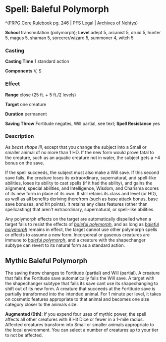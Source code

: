 # Spell: Baleful Polymorph

^([PRPG Core Rulebook][ss-baleful-polymorph] pg. 246 | PFS Legal | [Archives of Nehtys][sn-baleful-polymorph])

**School** transmutation (polymorph); **Level** adept 5, arcanist 5, druid 5, hunter 5, magus 5, shaman 5, sorcerer/wizard 5, summoner 4, witch 5

### Casting

**Casting Time** 1 standard action  

**Components** V, S

### Effect

**Range** close (25 ft. + 5 ft./2 levels)  

**Target** one creature  

**Duration** permanent  

**Saving Throw** Fortitude negates, Will partial, see text; **Spell Resistance** yes

### Description

As _beast shape III_, except that you change the subject into a Small or smaller animal of no more than 1 HD. If the new form would prove fatal to the creature, such as an aquatic creature not in water, the subject gets a +4 bonus on the save.  

If the spell succeeds, the subject must also make a Will save. If this second save fails, the creature loses its extraordinary, supernatural, and spell-like abilities, loses its ability to cast spells (if it had the ability), and gains the alignment, special abilities, and Intelligence, Wisdom, and Charisma scores of its new form in place of its own. It still retains its class and level (or HD), as well as all benefits deriving therefrom (such as base attack bonus, base save bonuses, and hit points). It retains any class features (other than spellcasting) that aren't extraordinary, supernatural, or spell-like abilities.  

Any polymorph effects on the target are automatically dispelled when a target fails to resist the effects of _[baleful polymorph]_, and as long as _[baleful polymorph]_ remains in effect, the target cannot use other polymorph spells or effects to assume a new form. Incorporeal or gaseous creatures are immune to _[baleful polymorph]_, and a creature with the shapechanger subtype can revert to its natural form as a standard action.

## Mythic Baleful Polymorph

The saving throw changes to Fortitude (partial) and Will (partial). A creature that fails the Fortitude save automatically fails the Will save. A target with the shapechanger subtype that fails its save cant use its shapechanging to shift out of its new form. A creature that succeeds at the Fortitude save is partially transformed into the intended animal. For 1 minute per level, it takes on cosmetic features appropriate to that animal and becomes one size category closer to the animals size.  

**Augmented (9th)**: If you expend four uses of mythic power, the spell affects all other creatures with 8 Hit Dice or fewer in a 1-mile radius. Affected creatures transform into Small or smaller animals appropriate to the local environment. You can select a number of creatures up to your tier to not be affected.

[ss-baleful-polymorph]: http://paizo.com/pathfinderRPG/v57
[sn-baleful-polymorph]: http://www.archivesofnethys.com/SpellDisplay.aspx?ItemName=Baleful%20Polymorph
[baleful polymorph]: http://www.archivesofnethys.com/SpellDisplay.aspx?ItemName=baleful%20polymorph